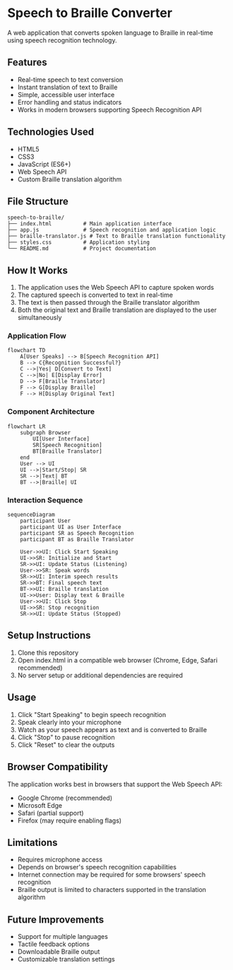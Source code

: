 # Speech to Braille Converter

A web application that converts spoken language to Braille in real-time using speech recognition technology.

## Features

- Real-time speech to text conversion
- Instant translation of text to Braille
- Simple, accessible user interface
- Error handling and status indicators
- Works in modern browsers supporting Speech Recognition API

## Technologies Used

- HTML5
- CSS3
- JavaScript (ES6+)
- Web Speech API
- Custom Braille translation algorithm

## File Structure

```
speech-to-braille/
├── index.html          # Main application interface
├── app.js              # Speech recognition and application logic
├── braille-translator.js # Text to Braille translation functionality
├── styles.css          # Application styling
└── README.md           # Project documentation
```

## How It Works

1. The application uses the Web Speech API to capture spoken words
2. The captured speech is converted to text in real-time
3. The text is then passed through the Braille translator algorithm
4. Both the original text and Braille translation are displayed to the user simultaneously

### Application Flow

```mermaid
flowchart TD
    A[User Speaks] --> B[Speech Recognition API]
    B --> C{Recognition Successful?}
    C -->|Yes| D[Convert to Text]
    C -->|No| E[Display Error]
    D --> F[Braille Translator]
    F --> G[Display Braille]
    F --> H[Display Original Text]
```

### Component Architecture

```mermaid
flowchart LR
    subgraph Browser
        UI[User Interface]
        SR[Speech Recognition]
        BT[Braille Translator]
    end
    User --> UI
    UI -->|Start/Stop| SR
    SR -->|Text| BT
    BT -->|Braille| UI
```

### Interaction Sequence

```mermaid
sequenceDiagram
    participant User
    participant UI as User Interface
    participant SR as Speech Recognition
    participant BT as Braille Translator
    
    User->>UI: Click Start Speaking
    UI->>SR: Initialize and Start
    SR->>UI: Update Status (Listening)
    User->>SR: Speak words
    SR->>UI: Interim speech results
    SR->>BT: Final speech text
    BT->>UI: Braille translation
    UI->>User: Display text & Braille
    User->>UI: Click Stop
    UI->>SR: Stop recognition
    SR->>UI: Update Status (Stopped)
```

## Setup Instructions

1. Clone this repository
2. Open index.html in a compatible web browser (Chrome, Edge, Safari recommended)
3. No server setup or additional dependencies are required

## Usage

1. Click "Start Speaking" to begin speech recognition
2. Speak clearly into your microphone
3. Watch as your speech appears as text and is converted to Braille
4. Click "Stop" to pause recognition
5. Click "Reset" to clear the outputs

## Browser Compatibility

The application works best in browsers that support the Web Speech API:
- Google Chrome (recommended)
- Microsoft Edge
- Safari (partial support)
- Firefox (may require enabling flags)

## Limitations

- Requires microphone access
- Depends on browser's speech recognition capabilities
- Internet connection may be required for some browsers' speech recognition
- Braille output is limited to characters supported in the translation algorithm

## Future Improvements

- Support for multiple languages
- Tactile feedback options
- Downloadable Braille output
- Customizable translation settings
